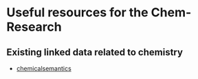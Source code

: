 # Useful resources for the Chem-Research

## Existing linked data related to chemistry
- [chemicalsemantics](http://chemicalsemantics.com/introduction-to-the-chemical-semantics/ontologies/)
